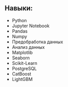 

## Навыки:

- Python
- Jupyter Notebook
- Pandas
- Numpy
- Предобработка данных
- Анализ данных
- Matplotlib
- Seaborn
- Scikit-Learn
- PostgreSQL
- CatBoost
- LightGBM


<!--
**Xellos-00/Xellos-00** is a ✨ _special_ ✨ repository because its `README.md` (this file) appears on your GitHub profile.
